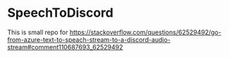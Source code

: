 # SpeechToDiscord

This is small repo for https://stackoverflow.com/questions/62529492/go-from-azure-text-to-speach-stream-to-a-discord-audio-stream#comment110687693_62529492
